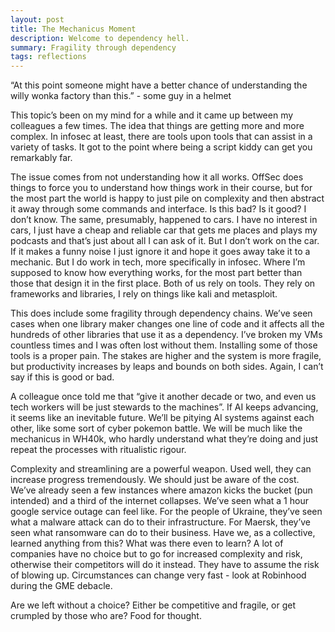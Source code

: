```yaml
---
layout: post
title: The Mechanicus Moment
description: Welcome to dependency hell.
summary: Fragility through dependency
tags: reflections
---
```


“At this point someone might have a better chance of understanding the willy wonka factory than this.” - some guy in a helmet

This topic’s been on my mind for a while and it came up between my colleagues a few times. The idea that things are getting more and more complex. In infosec at least, there are tools upon tools that can assist in a variety of tasks. It got to the point where being a script kiddy can get you remarkably far. 

The issue comes from not understanding how it all works. OffSec does things to force you to understand how things work in their course, but for the most part the world is happy to just pile on complexity and then abstract it away through some commands and interface. Is this bad? Is it good? I don’t know. The same, presumably, happened to cars. I have no interest in cars, I just have a cheap and reliable car that gets me places and plays my podcasts and that’s just about all I can ask of it. But I don’t work on the car. If it makes a funny noise I just ignore it and hope it goes away take it to a mechanic. But I do work in tech, more specifically in infosec. Where I’m supposed to know how everything works, for the most part better than those that design it in the first place. Both of us rely on tools. They rely on frameworks and libraries, I rely on things like kali and metasploit. 

This does include some fragility through dependency chains. We’ve seen cases when one library maker changes one line of code and it affects all the hundreds of other libraries that use it as a dependency. I’ve broken my VMs countless times and I was often lost without them. Installing some of those tools is a proper pain. The stakes are higher and the system is more fragile, but productivity increases by leaps and bounds on both sides. Again, I can’t say if this is good or bad.

A colleague once told me that “give it another decade or two, and even us tech workers will be just stewards to the machines”. If AI keeps advancing, it seems like an inevitable future. We’ll be pitying AI systems against each other, like some sort of cyber pokemon battle. We will be much like the mechanicus in WH40k, who hardly understand what they’re doing and just repeat the processes with ritualistic rigour. 

Complexity and streamlining are a powerful weapon. Used well, they can increase progress tremendously. We should just be aware of the cost. We’ve already seen a few instances where amazon kicks the bucket (pun intended) and a third of the internet collapses. We’ve seen what a 1 hour google service outage can feel like. For the people of Ukraine, they’ve seen what a malware attack can do to their infrastructure. For Maersk, they’ve seen what ransomware can do to their business. Have we, as a collective, learned anything from this? What was there even to learn? A lot of companies have no choice but to go for increased complexity and risk, otherwise their competitors will do it instead. They have to assume the risk of blowing up. Circumstances can change very fast - look at Robinhood during the GME debacle. 

Are we left without a choice? Either be competitive and fragile, or get crumpled by those who are? Food for thought. 
